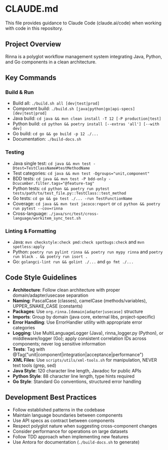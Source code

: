 # CLAUDE.md

This file provides guidance to Claude Code (claude.ai/code) when working with code in this repository.

## Project Overview
Rinna is a polyglot workflow management system integrating Java, Python, and Go components in a clean architecture.

## Key Commands
### Build & Run
- Build all: `./build.sh all [dev|test|prod]` 
- Component build: `./build.sh [java|python|go|api-specs] [dev|test|prod]`
- Java build: `cd java && mvn clean install -T 12 [-P production|test]`
- Python build: `cd python && poetry install [--extras 'all'] [--with dev]`
- Go build: `cd go && go build -p 12 ./...`
- Documentation: `./build-docs.sh`

### Testing
- Java single test: `cd java && mvn test -Dtest=TestClassName#testMethodName`
- Test categories: `cd java && mvn test -Dgroups="unit,component"`
- BDD tests: `cd java && mvn test -P bdd-only -Dcucumber.filter.tags="@feature-tag"`
- Python tests: `cd python && poetry run pytest tests/path/to/test_file.py::TestClass::test_method`
- Go tests: `cd go && go test ./... -run TestFunctionName`
- Coverage: `cd java && mvn test jacoco:report` or `cd python && poetry run pytest --cov=rinna`
- Cross-language: `./java/src/test/cross-language/workitem_sync_test.sh`

### Linting & Formatting
- Java: `mvn checkstyle:check pmd:check spotbugs:check` and `mvn spotless:apply`
- Python: `poetry run pylint rinna && poetry run mypy rinna` and `poetry run black . && poetry run isort .`
- Go: `golangci-lint run && golint ./...` and `go fmt ./...`

## Code Style Guidelines
- **Architecture**: Follow clean architecture with proper domain/adapter/usecase separation
- **Naming**: PascalCase (classes), camelCase (methods/variables), UPPER_SNAKE_CASE (constants)
- **Packages**: Use `org.rinna.[domain|adapter|usecase]` structure
- **Imports**: Group by domain (java core, external libs, project-specific)
- **Error Handling**: Use ErrorHandler utility with appropriate error categories
- **Logging**: Use MultiLanguageLogger (Java), rinna_logger.py (Python), or middleware/logger (Go); apply consistent correlation IDs across components; never log sensitive information
- **Tests**: Tag with @Tag("unit|component|integration|acceptance|performance")
- **XML Files**: Use `scripts/utils/xml-tools.sh` for manipulation, NEVER text tools (grep, sed)
- **Java Style**: 120 character line length, Javadoc for public APIs
- **Python Style**: 88 character line length, type hints required
- **Go Style**: Standard Go conventions, structured error handling

## Development Best Practices
- Follow established patterns in the codebase
- Maintain language boundaries between components
- Use API specs as contract between components
- Respect polyglot nature when suggesting cross-component changes
- Consider performance for operations on large datasets
- Follow TDD approach when implementing new features
- Use Antora for documentation (`./build-docs.sh` to generate)